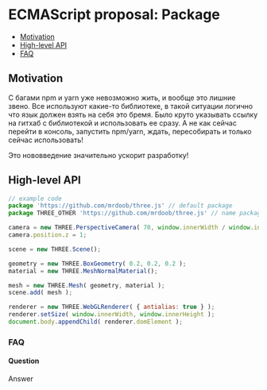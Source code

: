 # ECMAScript proposal: Package
- [Motivation](#motivation)
- [High-level API](#high-level-api)
- [FAQ](#faq)

## Motivation

С багами npm и yarn уже невозможно жить, и вообще это лишние звено.
Все используют какие-то библиотеке, в такой ситуации логично что язык должен взять на себя это бремя. Было круто указывать ссылку на гитхаб с библиотекой и использовать ее сразу. А не как сейчас перейти в консоль, запустить npm/yarn, ждать, пересобирать и только сейчас использовать!

Это нововведение значительно ускорит разработку!

## High-level API

```js
// example code
package 'https://github.com/mrdoob/three.js' // default package
package THREE_OTHER 'https://github.com/mrdoob/three.js' // name package

camera = new THREE.PerspectiveCamera( 70, window.innerWidth / window.innerHeight, 0.01, 10 );
camera.position.z = 1;

scene = new THREE.Scene();

geometry = new THREE.BoxGeometry( 0.2, 0.2, 0.2 );
material = new THREE.MeshNormalMaterial();

mesh = new THREE.Mesh( geometry, material );
scene.add( mesh );

renderer = new THREE.WebGLRenderer( { antialias: true } );
renderer.setSize( window.innerWidth, window.innerHeight );
document.body.appendChild( renderer.domElement );
```

### FAQ
#### Question

Answer
